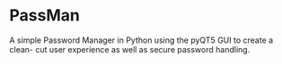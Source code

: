 # PassMan
A simple Password Manager in Python using the pyQT5 GUI to create a clean- cut user experience as well as secure password handling.

